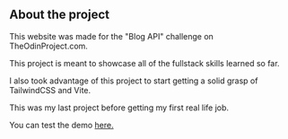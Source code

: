 ## About the project

This website was made for the "Blog API" challenge on TheOdinProject.com.

This project is meant to showcase all of the fullstack skills learned so far.

I also took advantage of this project to start getting a solid grasp of TailwindCSS and Vite.

This was my last project before getting my first real life job.

You can test the demo [here.](https://top-blog-api-r3mz.onrender.com/)
